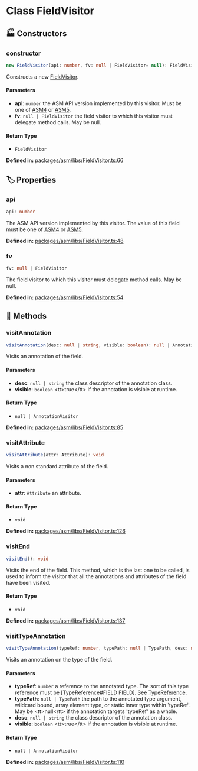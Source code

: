 # Class FieldVisitor

## 🏭 Constructors

### constructor <Badge type="tip" text="public" />

```ts
new FieldVisitor(api: number, fv: null | FieldVisitor= null): FieldVisitor
```
Constructs a new [FieldVisitor](FieldVisitor).
#### Parameters

- **api**: `number`
the ASM API version implemented by this visitor. Must be one
of [ASM4](#ASM4) or [ASM5](#ASM5).
- **fv**: `null | FieldVisitor`
the field visitor to which this visitor must delegate method
calls. May be null.
#### Return Type

- `FieldVisitor`

<p style="font-size: 14px; color: var(--vp-c-text-2)">
<strong>Defined in:</strong> <a href="https://github.com/voxelum/minecraft-launcher-core-node/blob/master/packages/asm/libs/FieldVisitor.ts#L66" target="_blank" rel="noreferrer">packages/asm/libs/FieldVisitor.ts:66</a>
</p>


## 🏷️ Properties

### api

```ts
api: number
```
The ASM API version implemented by this visitor. The value of this field
must be one of [ASM4](#ASM4) or [ASM5](#ASM5).
<p style="font-size: 14px; color: var(--vp-c-text-2)">
<strong>Defined in:</strong> <a href="https://github.com/voxelum/minecraft-launcher-core-node/blob/master/packages/asm/libs/FieldVisitor.ts#L48" target="_blank" rel="noreferrer">packages/asm/libs/FieldVisitor.ts:48</a>
</p>


### fv

```ts
fv: null | FieldVisitor
```
The field visitor to which this visitor must delegate method calls. May
be null.
<p style="font-size: 14px; color: var(--vp-c-text-2)">
<strong>Defined in:</strong> <a href="https://github.com/voxelum/minecraft-launcher-core-node/blob/master/packages/asm/libs/FieldVisitor.ts#L54" target="_blank" rel="noreferrer">packages/asm/libs/FieldVisitor.ts:54</a>
</p>


## 🔧 Methods

### visitAnnotation <Badge type="tip" text="public" />

```ts
visitAnnotation(desc: null | string, visible: boolean): null | AnnotationVisitor
```
Visits an annotation of the field.
#### Parameters

- **desc**: `null | string`
the class descriptor of the annotation class.
- **visible**: `boolean`
&lt;tt&gt;true&lt;/tt&gt; if the annotation is visible at runtime.
#### Return Type

- `null | AnnotationVisitor`

<p style="font-size: 14px; color: var(--vp-c-text-2)">
<strong>Defined in:</strong> <a href="https://github.com/voxelum/minecraft-launcher-core-node/blob/master/packages/asm/libs/FieldVisitor.ts#L85" target="_blank" rel="noreferrer">packages/asm/libs/FieldVisitor.ts:85</a>
</p>


### visitAttribute <Badge type="tip" text="public" />

```ts
visitAttribute(attr: Attribute): void
```
Visits a non standard attribute of the field.
#### Parameters

- **attr**: `Attribute`
an attribute.
#### Return Type

- `void`

<p style="font-size: 14px; color: var(--vp-c-text-2)">
<strong>Defined in:</strong> <a href="https://github.com/voxelum/minecraft-launcher-core-node/blob/master/packages/asm/libs/FieldVisitor.ts#L126" target="_blank" rel="noreferrer">packages/asm/libs/FieldVisitor.ts:126</a>
</p>


### visitEnd <Badge type="tip" text="public" />

```ts
visitEnd(): void
```
Visits the end of the field. This method, which is the last one to be
called, is used to inform the visitor that all the annotations and
attributes of the field have been visited.
#### Return Type

- `void`

<p style="font-size: 14px; color: var(--vp-c-text-2)">
<strong>Defined in:</strong> <a href="https://github.com/voxelum/minecraft-launcher-core-node/blob/master/packages/asm/libs/FieldVisitor.ts#L137" target="_blank" rel="noreferrer">packages/asm/libs/FieldVisitor.ts:137</a>
</p>


### visitTypeAnnotation <Badge type="tip" text="public" />

```ts
visitTypeAnnotation(typeRef: number, typePath: null | TypePath, desc: null | string, visible: boolean): null | AnnotationVisitor
```
Visits an annotation on the type of the field.
#### Parameters

- **typeRef**: `number`
a reference to the annotated type. The sort of this type
reference must be [TypeReference#FIELD FIELD]. See
[TypeReference](TypeReference).
- **typePath**: `null | TypePath`
the path to the annotated type argument, wildcard bound, array
element type, or static inner type within 'typeRef'. May be
&lt;tt&gt;null&lt;/tt&gt; if the annotation targets 'typeRef' as a whole.
- **desc**: `null | string`
the class descriptor of the annotation class.
- **visible**: `boolean`
&lt;tt&gt;true&lt;/tt&gt; if the annotation is visible at runtime.
#### Return Type

- `null | AnnotationVisitor`

<p style="font-size: 14px; color: var(--vp-c-text-2)">
<strong>Defined in:</strong> <a href="https://github.com/voxelum/minecraft-launcher-core-node/blob/master/packages/asm/libs/FieldVisitor.ts#L110" target="_blank" rel="noreferrer">packages/asm/libs/FieldVisitor.ts:110</a>
</p>



